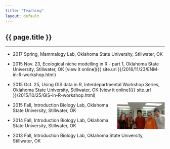 ```yaml
---
title: "Teaching"
layout: default
---
```

## {{ page.title }}  
<hr>

* 2017 Spring, Mammalogy Lab, Oklahoma State University, Stillwater, OK  

* 2015 Nov. 23, Ecological niche modelling in R - part 1, Oklahoma State University, Stillwater, OK [view it online]({{ site.url }}/2016/11/23/ENM-in-R-workshop.html)  

* 2015 Oct. 25, Using GIS data in R, Interdepartmental Workshop Series, Oklahoma State University, Stillwater, OK [view it online]({{ site.url }}/2015/10/25/GIS-in-R-workshop.html)  

  <img src="../figure/general/teach1.jpg" alt="teach1" style="width: 150px;" align="right" />  
  
* 2015 Fall, Introduction Biology Lab, Oklahoma State University, Stillwater, OK  

* 2014 Fall, Introduction Biology Lab, Oklahoma State University, Stillwater, OK  

* 2013 Fall, Introduction Biology Lab, Oklahoma State University, Stillwater, OK  



